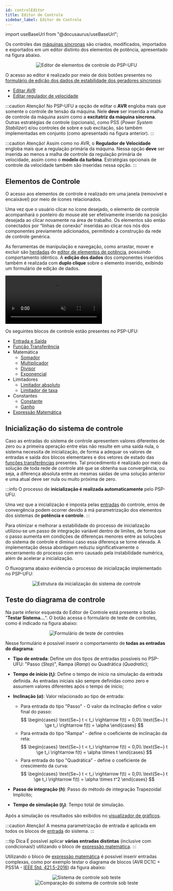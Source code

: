 ```yaml
---
id: controlEditor
title: Editor de Controle
sidebar_label: Editor de Controle
---
```

import useBaseUrl from "@docusaurus/useBaseUrl";

<link rel="stylesheet" href={useBaseUrl("katex/katex.min.css")} />

Os controles das [máquinas síncronas](syncGenerator) são criados, modificados, importados e exportados em um editor distinto dos elementos de potência, apresentado na figura abaixo.

<div><center><img src={useBaseUrl("images/controlEditor.png")} alt="Editor de elementos de controle do PSP-UFU" title="Editor de elementos de controle do PSP-UFU" /></center></div>

O acesso ao editor é realizado por meio de dois botões presentes no [formulário de edição dos dados de estabilidade dos geradores síncronos](syncGenerator#formulário-de-edição-dos-geradores-síncronos):
- [Editar AVR](syncGenerator#utilizar-avr-e-regulador-de-velocidade)
- [Editar regulador de velocidade](syncGenerator#utilizar-avr-e-regulador-de-velocidade)

:::caution Atenção!
No PSP-UFU a opção de editar o **AVR** engloba mais que somente o controle de tensão da máquina. Nele **deve** ser inserida a malha de controle da máquina assim como a **excitatriz da máquina síncrona**. Outras estratégias de controle (opcionais), como PSS (*Power System Stabilizer*) e/ou controles de sobre e sub excitação, são também implementadas em conjunto (como apresentado na figura anterior).
:::

:::caution Atenção!
Assim como no AVR, o **Regulador de Velocidade** engloba mais que a regulação primária da máquina. Nessa opção **deve** ser inserida ao menos a malha de controle da regulação primária de velocidade, assim como o **modelo da turbina**. Estratégias opcionais de controle da velocidade também são inseridas nessa opção.
:::

## Elementos de Controle
O acesso aos elementos de controle é realizado em uma janela (removível e encaixável) por meio de ícones relacionados.

Uma vez que o usuário clicar no ícone desejado, o elemento de controle acompanhará o ponteiro do mouse até ser efetivamente inserido na posição desejada ao clicar novamente na área de trabalho. Os elementos são então conectados por “linhas de conexão” inseridas ao clicar nos nós dos componentes previamente adicionados, permitindo a construção da rede de controle genérica.

As ferramentas de manipulação e navegação, como arrastar, mover e excluir são [herdadas](cadTools) do [editor de elementos de potência](powerEditor), possuindo comportamento idêntico. A **edição dos dados** dos componentes inseridos também é realizada com **duplo clique** sobre o elemento inserido, exibindo um formulário de edição de dados.

<video autoPlay loop muted controls>
  <source src= "/PSP/videos/timelapseControlEditor.mp4" type="video/mp4" />
  <source src= "/PSP/videos/timelapseControlEditor.webm" type="video/webm" />
</video>

Os seguintes blocos de controle estão presentes no PSP-UFU:
- [Entrada e Saída](io)
- [Função Transferência](transferFunction)
- Matemática
	- [Somador](sum)
	- [Multiplicador](multiplier)
	- [Divisor](divider)
	- [Exponencial](exponential)
- Limitadores
	- [Limitador absoluto](limiter)
	- [Limitador de taxa](rateLimiter)
- Constantes
	- [Constante](const)
	- [Ganho](gain)
- [Expressão Matemática](mathExpression)

## Inicialização do sistema de controle
Caso as entradas do sistema de controle apresentem valores diferentes de zero ou a primeira operação entre elas não resulte em uma saída nula, o sistema necessita de inicialização, de forma a adequar os valores de entradas e saída dos blocos elementares e dos vetores de estado das [funções transferências](transferFunction) presentes. Tal procedimento é realizado por meio da solução de toda rede de controle até que se obtenha sua convergência, ou seja, a diferença absoluta entre as mesmas saídas de uma solução anterior e uma atual deve ser nula ou muito próxima de zero.

:::info
O processo de **inicialização é realizada automaticamente** pelo PSP-UFU.

Uma vez que a inicialização é imposta pelas [entradas](io) do controle, erros de convergência podem ocorrer devido à má parametrização dos elementos dos sistemas de **potência e controle**.
:::

Para otimizar e melhorar a estabilidade do processo de inicialização utilizou-se um passo de integração variável dentro de limites, de forma que o passo aumenta em condições de diferenças menores entre as soluções do sistema de controle e diminui caso essa diferença se torne elevada. A implementação dessa abordagem reduziu significativamente o encerramento do processo com erro causado pela instabilidade numérica, além de acelerar a inicialização.

O fluxograma abaixo evidencia o processo de inicialização implementado no PSP-UFU:

<div><center><img src={useBaseUrl("images/controlInit.png")} alt="Estrutura da inicialização do sistema de controle" title="Estrutura da inicialização do sistema de controle" /></center></div>

## Teste do diagrama de controle
Na parte inferior esquerda do Editor de Controle está presente o botão "**Testar Sistema...**". O botão acessa o formulário de teste de controles, como é indicado na figura abaixo:

<div><center><img src={useBaseUrl("images/testControl.png")} alt="Formulário de teste de controles" title="Formulário de teste de controles" /></center></div>

Nesse formulário é possível inserir o comportamento de **todas as entradas do diagrama**:
- **Tipo de entrada**: Define um dos tipos de entradas possíveis no PSP-UFU: "Passo (*Step*)", Rampa (*Ramp*) ou Quadrática (*Quadratic*);
- **Tempo de início ($t_i$)**: Define o tempo de início na simulação da entrada definida. As entradas iniciais são sempre definidas como zero e assumem valores diferentes após o tempo de início;
- **Inclinação ($\alpha$)**: Valor relacionado ao tipo de entrada:
	- Para entrada do tipo "Passo" - O valor da inclinação define o valor final do passo:
	$$
	\begin{cases}
		\text{Se~} t < t_i \rightarrow f(t) = 0,0\\
		\text{Se~} t \ge t_i \rightarrow f(t) = \alpha
	\end{cases}
	$$
	- Para entrada do tipo "Rampa" - define o coeficiente de inclinação da reta:
	$$
	\begin{cases}
		\text{Se~} t < t_i \rightarrow f(t) = 0,0\\
		\text{Se~} t \ge t_i \rightarrow f(t) = \alpha \times t
	\end{cases}
	$$
	- Para entrada do tipo "Quadrática" - define o coeficiente de crescimento da curva:
	$$
	\begin{cases}
		\text{Se~} t < t_i \rightarrow f(t) = 0,0\\
		\text{Se~} t \ge t_i \rightarrow f(t) = \alpha \times t^2
	\end{cases}
	$$
	
- **Passo de integração ($h$)**: Passo do método de integração Trapezoidal Implícito;
- **Tempo de simulação ($t_f$)**: Tempo total de simulação.

Após a simulação os resultados são exibidos no [visualizador de gráficos](graphViewer).

:::caution Atenção!
A mesma parametrização de entrada é aplicada em todos os blocos de [entrada](io) do sistema.
:::

:::tip Dica
É possível aplicar **várias entradas distintas** (inclusive com condicionais!) utilizando o bloco de [expressão matemática](mathExpression).
:::

Utilizando o bloco de [expressão matemática](mathExpression) é possível inserir entradas complexas, como por exemplo testar o diagrama de blocos (AVR DC1C + PSS1A - [IEEE Std. 421.5-2016](https://doi.org/10.1109/IEEESTD.2016.7553421)) da figura abaixo:

<div><center><img src={useBaseUrl("images/exControl.svg")} alt="Sistema de controle sob teste" title="Sistema de controle sob teste" /></center></div>
<div><center><img src={useBaseUrl("images/compControl.svg")} alt="Comparação do sistema de controle sob teste" title="Comparação do sistema de controle sob teste" /></center></div>